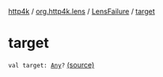 [http4k](../../index.md) / [org.http4k.lens](../index.md) / [LensFailure](index.md) / [target](./target.md)

# target

`val target: `[`Any`](https://kotlinlang.org/api/latest/jvm/stdlib/kotlin/-any/index.html)`?` [(source)](https://github.com/http4k/http4k/blob/master/http4k-core/src/main/kotlin/org/http4k/lens/lensFailure.kt#L3)